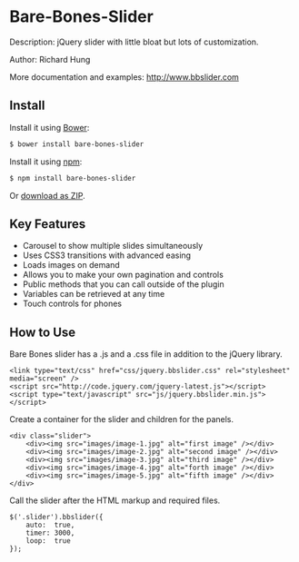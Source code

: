 Bare-Bones-Slider
=================

Description: jQuery slider with little bloat but lots of customization.

Author: Richard Hung

More documentation and examples: http://www.bbslider.com

## Install

Install it using [Bower](http://bower.io):

```sh
$ bower install bare-bones-slider
```

Install it using [npm](https://www.npmjs.org/):

```sh
$ npm install bare-bones-slider
```

Or [download as ZIP](https://github.com/Richard1320/Bare-Bones-Slider/archive/master.zip).

Key Features
--------------------

* Carousel to show multiple slides simultaneously
* Uses CSS3 transitions with advanced easing
* Loads images on demand
* Allows you to make your own pagination and controls
* Public methods that you can call outside of the plugin
* Variables can be retrieved at any time
* Touch controls for phones

How to Use
--------------------

Bare Bones slider has a .js and a .css file in addition to the jQuery library.

```
<link type="text/css" href="css/jquery.bbslider.css" rel="stylesheet" media="screen" />
<script src="http://code.jquery.com/jquery-latest.js"></script>
<script type="text/javascript" src="js/jquery.bbslider.min.js"></script>
```

Create a container for the slider and children for the panels.

```
<div class="slider">
    <div><img src="images/image-1.jpg" alt="first image" /></div>
    <div><img src="images/image-2.jpg" alt="second image" /></div>
    <div><img src="images/image-3.jpg" alt="third image" /></div>
    <div><img src="images/image-4.jpg" alt="forth image" /></div>
    <div><img src="images/image-5.jpg" alt="fifth image" /></div>
</div>
```

Call the slider after the HTML markup and required files.

```
$('.slider').bbslider({
    auto:  true,
    timer: 3000,
    loop:  true
});
```
